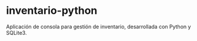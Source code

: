 # inventario-python
Aplicación de consola para gestión de inventario, desarrollada con Python y SQLite3.
